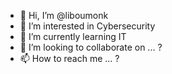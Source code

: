 - 👋 Hi, I’m @liboumonk
- 👀 I’m interested in Cybersecurity
- 🌱 I’m currently learning IT
- 💞️ I’m looking to collaborate on ... ?
- 📫 How to reach me ... ?

<!---
liboumonk/liboumonk is a ✨ special ✨ repository because its `README.md` (this file) appears on your GitHub profile.
You can click the Preview link to take a look at your changes.
--->
